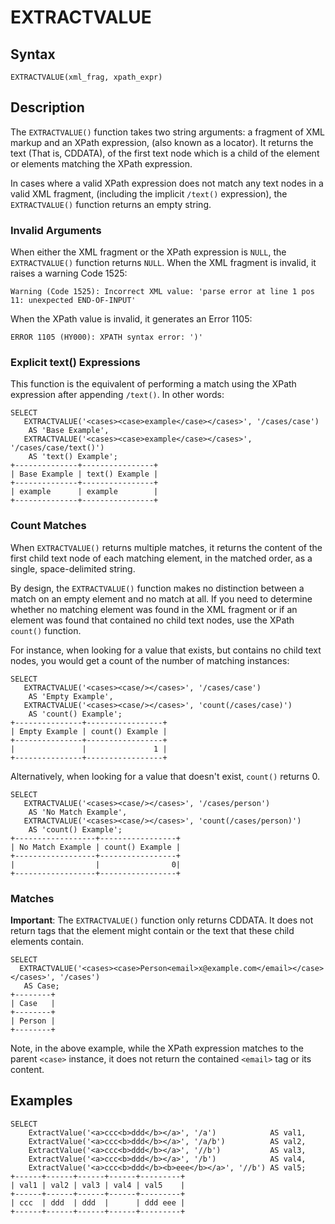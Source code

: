 
# EXTRACTVALUE

## Syntax


```
EXTRACTVALUE(xml_frag, xpath_expr)
```


## Description


The `EXTRACTVALUE()` function takes two string arguments: a fragment of XML markup and an XPath expression, (also known as a locator). It returns the text (That is, CDDATA), of the first text node which is a child of the element or elements matching the XPath expression.


In cases where a valid XPath expression does not match any text nodes in a valid XML fragment, (including the implicit `/text()` expression), the `EXTRACTVALUE()` function returns an empty string.


### Invalid Arguments


When either the XML fragment or the XPath expression is `NULL`, the `EXTRACTVALUE()` function returns `NULL`. When the XML fragment is invalid, it raises a warning Code 1525:


```
Warning (Code 1525): Incorrect XML value: 'parse error at line 1 pos 11: unexpected END-OF-INPUT'
```

When the XPath value is invalid, it generates an Error 1105:


```
ERROR 1105 (HY000): XPATH syntax error: ')'
```

### Explicit text() Expressions


This function is the equivalent of performing a match using the XPath expression after appending `/text()`. In other words:


```
SELECT
   EXTRACTVALUE('<cases><case>example</case></cases>', '/cases/case') 
    AS 'Base Example',
   EXTRACTVALUE('<cases><case>example</case></cases>', '/cases/case/text()') 
    AS 'text() Example';
+--------------+----------------+
| Base Example | text() Example |
+--------------+----------------+
| example      | example        |
+--------------+----------------+
```

### Count Matches


When `EXTRACTVALUE()` returns multiple matches, it returns the content of the first child text node of each matching element, in the matched order, as a single, space-delimited string.


By design, the `EXTRACTVALUE()` function makes no distinction between a match on an empty element and no match at all. If you need to determine whether no matching element was found in the XML fragment or if an element was found that contained no child text nodes, use the XPath `count()` function.


For instance, when looking for a value that exists, but contains no child text nodes, you would get a count of the number of matching instances:


```
SELECT
   EXTRACTVALUE('<cases><case/></cases>', '/cases/case') 
    AS 'Empty Example',
   EXTRACTVALUE('<cases><case/></cases>', 'count(/cases/case)') 
    AS 'count() Example';
+---------------+-----------------+
| Empty Example | count() Example |
+---------------+-----------------+
|               |               1 |
+---------------+-----------------+
```

Alternatively, when looking for a value that doesn't exist, `count()` returns 0.


```
SELECT
   EXTRACTVALUE('<cases><case/></cases>', '/cases/person') 
    AS 'No Match Example',
   EXTRACTVALUE('<cases><case/></cases>', 'count(/cases/person)') 
    AS 'count() Example';
+------------------+-----------------+
| No Match Example | count() Example |
+------------------+-----------------+
|                  |                0|
+------------------+-----------------+
```

### Matches


**Important**: The `EXTRACTVALUE()` function only returns CDDATA. It does not return tags that the element might contain or the text that these child elements contain.


```
SELECT 
  EXTRACTVALUE('<cases><case>Person<email>x@example.com</email></case></cases>', '/cases')
   AS Case;
+--------+
| Case   |
+--------+
| Person |
+--------+
```

Note, in the above example, while the XPath expression matches to the parent `<case>` instance, it does not return the contained `<email>` tag or its content.


## Examples


```
SELECT
    ExtractValue('<a>ccc<b>ddd</b></a>', '/a')            AS val1,
    ExtractValue('<a>ccc<b>ddd</b></a>', '/a/b')          AS val2,
    ExtractValue('<a>ccc<b>ddd</b></a>', '//b')           AS val3,
    ExtractValue('<a>ccc<b>ddd</b></a>', '/b')            AS val4,
    ExtractValue('<a>ccc<b>ddd</b><b>eee</b></a>', '//b') AS val5;
+------+------+------+------+---------+
| val1 | val2 | val3 | val4 | val5    |
+------+------+------+------+---------+
| ccc  | ddd  | ddd  |      | ddd eee |
+------+------+------+------+---------+
```

